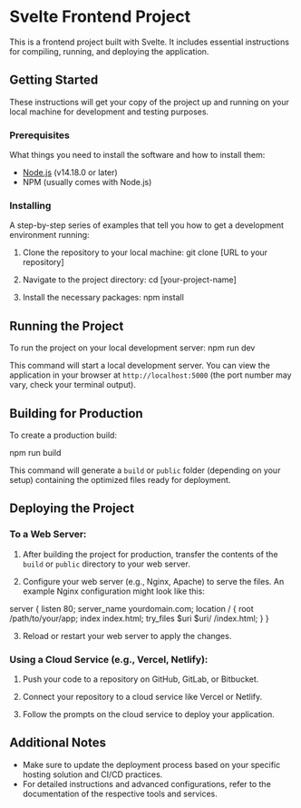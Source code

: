 # Svelte Frontend Project
This is a frontend project built with Svelte. It includes essential instructions for compiling, running, and deploying the application.

## Getting Started
These instructions will get your copy of the project up and running on your local machine for development and testing purposes.

### Prerequisites
What things you need to install the software and how to install them:

- [Node.js](https://nodejs.org/) (v14.18.0 or later)
- NPM (usually comes with Node.js)

### Installing
A step-by-step series of examples that tell you how to get a development environment running:

1. Clone the repository to your local machine:
git clone [URL to your repository]

2. Navigate to the project directory:
cd [your-project-name]

3. Install the necessary packages:
npm install

## Running the Project
To run the project on your local development server:
npm run dev

This command will start a local development server. You can view the application in your browser at `http://localhost:5000` (the port number may vary, check your terminal output).

## Building for Production
To create a production build:

npm run build

This command will generate a `build` or `public` folder (depending on your setup) containing the optimized files ready for deployment.

## Deploying the Project
### To a Web Server:

1. After building the project for production, transfer the contents of the `build` or `public` directory to your web server.

2. Configure your web server (e.g., Nginx, Apache) to serve the files. An example Nginx configuration might look like this:

server {
listen 80;
server_name yourdomain.com;
   location / {
       root /path/to/your/app;
       index index.html;
       try_files $uri $uri/ /index.html;
   }
}

3. Reload or restart your web server to apply the changes.

### Using a Cloud Service (e.g., Vercel, Netlify):
1. Push your code to a repository on GitHub, GitLab, or Bitbucket.

2. Connect your repository to a cloud service like Vercel or Netlify.

3. Follow the prompts on the cloud service to deploy your application.

## Additional Notes
- Make sure to update the deployment process based on your specific hosting solution and CI/CD practices.
- For detailed instructions and advanced configurations, refer to the documentation of the respective tools and services.

